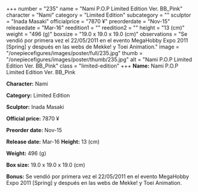 +++
number = "235"
name = "Nami P.O.P Limited Edition Ver. BB_Pink"
character = "Nami"
category = "Limited Edition"
subcategory = ""
sculptor = "Inada Masaki"
officialprice = "7870 ¥"
preorderdate = "Nov-15"
releasedate = "Mar-16"
reedition1 = ""
reedition2 = ""
height = "13 (cm)"
weight = "496 (g)"
boxsize = "19.0 x 19.0 x 19.0 (cm)"
observations = "Se vendió por primera vez el 22/05/2011 en el evento MegaHobby Expo 2011 [Spring] y después en las webs de Mekke! y Toei Animation."
image = "/onepiecefigures/images/poster/full/235.jpg"
thumb = "/onepiecefigures/images/poster/thumb/235.jpg"
alt = "Nami P.O.P Limited Edition Ver. BB_Pink"
class = "limited-edition"
+++
**Name:** Nami P.O.P Limited Edition Ver. BB_Pink

**Character:** Nami

**Category:** Limited Edition 

**Sculptor:** Inada Masaki

**Official price:** 7870 ¥

**Preorder date:** Nov-15

**Release date:** Mar-16
**Height:** 13 (cm)

**Weight:** 496 (g)

**Box size:** 19.0 x 19.0 x 19.0 (cm)

**Bonus:** Se vendió por primera vez el 22/05/2011 en el evento MegaHobby Expo 2011 [Spring] y después en las webs de Mekke! y Toei Animation.
